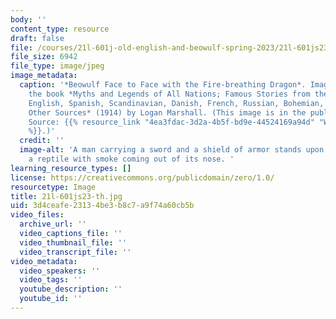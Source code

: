 ```yaml
---
body: ''
content_type: resource
draft: false
file: /courses/21l-601j-old-english-and-beowulf-spring-2023/21l-601js23-th.jpg
file_size: 6942
file_type: image/jpeg
image_metadata:
  caption: '*Beowulf Face to Face with the Fire-breathing Dragon*. Image taken from
    the book *Myths and Legends of All Nations; Famous Stories from the Greek, German,
    English, Spanish, Scandinavian, Danish, French, Russian, Bohemian, Italian and
    Other Sources* (1914) by Logan Marshall. (This image is in the public domain.
    Source: {{% resource_link "4ea3fdac-3d2a-4b5f-bd9e-44524169a94d" "Wikimedia Commons"
    %}}.)'
  credit: ''
  image-alt: 'A man carrying a sword and a shield of armor stands upon a rock, near
    a reptile with smoke coming out of its nose. '
learning_resource_types: []
license: https://creativecommons.org/publicdomain/zero/1.0/
resourcetype: Image
title: 21l-601js23-th.jpg
uid: 3d4ceafe-2313-4be3-b8c7-a9f74a60cb5b
video_files:
  archive_url: ''
  video_captions_file: ''
  video_thumbnail_file: ''
  video_transcript_file: ''
video_metadata:
  video_speakers: ''
  video_tags: ''
  youtube_description: ''
  youtube_id: ''
---
```

